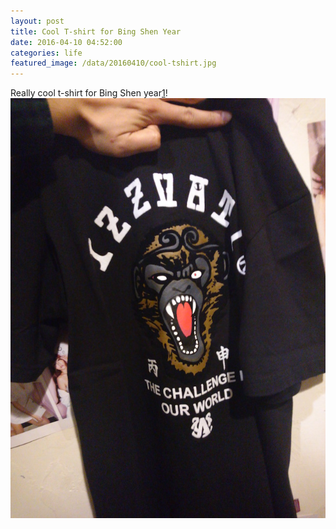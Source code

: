 ```yaml
---
layout: post
title: Cool T-shirt for Bing Shen Year
date: 2016-04-10 04:52:00
categories: life
featured_image: /data/20160410/cool-tshirt.jpg
---
```


Really cool t-shirt for Bing Shen year[1]!
![Cool T-shirt](/data/20160410/cool-tshirt.jpg)

[1]: http://www.teresahwang.com/articles/bing-shen-yang-fire-monkey-year
